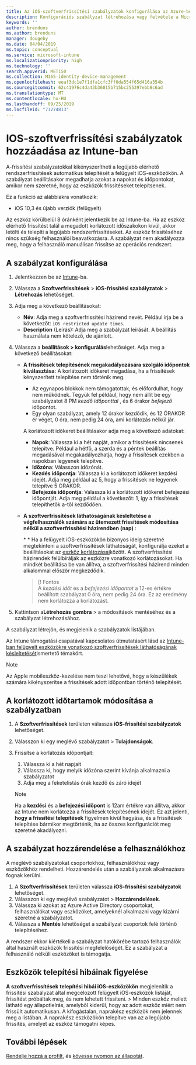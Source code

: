 ```yaml
---
title: Az iOS-szoftverfrissítési szabályzatok konfigurálása az Azure-beli Microsoft Intune-ban | Microsoft Docs
description: Konfigurációs szabályzat létrehozása vagy felvétele a Microsoft Intune-ban, amellyel korlátozhatja, mikor kerüljenek automatikusan telepítésre az Intune által felügyelt, vagy ellenőrzött iOS-eszközök szoftverfrissítései. Megadhatja azokat a dátumokat és időpontokat, amelyeknél nem szeretné, hogy települjenek a frissítések. Ezt a szabályzatot csoportokhoz, felhasználókhoz és eszközökhöz is hozzárendelheti, és ellenőrizheti az esetleges telepítési hibákat is vele.
keywords: ''
author: brenduns
ms.author: brenduns
manager: dougeby
ms.date: 04/04/2019
ms.topic: conceptual
ms.service: microsoft-intune
ms.localizationpriority: high
ms.technology: ''
search.appverid: MET150
ms.collection: M365-identity-device-management
ms.openlocfilehash: eeaf3dc1e7f1dfa1cfc3ff0da554f65d416a354b
ms.sourcegitcommit: 62c41976c4da43b36015b715bc255397ebb8c6ad
ms.translationtype: MT
ms.contentlocale: hu-HU
ms.lasthandoff: 09/25/2019
ms.locfileid: "71274813"
---
```

# <a name="add-ios-software-update-policies-in-intune"></a>IOS-szoftverfrissítési szabályzatok hozzáadása az Intune-ban

A-frissítési szabályzatokkal kikényszerítheti a legújabb elérhető rendszerfrissítések automatikus telepítését a felügyelt iOS-eszközökön. A szabályzat beállításakor megadhatja azokat a napokat és időpontokat, amikor nem szeretné, hogy az eszközök frissítéseket telepítsenek. 

Ez a funkció az alábbiakra vonatkozik:

- iOS 10,3 és újabb verziók (felügyelt)

Az eszköz körülbelül 8 óránként jelentkezik be az Intune-ba. Ha az eszköz elérhető frissítést talál a megadott korlátozott időszakokon kívül, akkor letölti és telepíti a legújabb rendszerfrissítéseket. Az eszköz frissítéséhez nincs szükség felhasználói beavatkozásra. A szabályzat nem akadályozza meg, hogy a felhasználó manuálisan frissítse az operációs rendszert.

## <a name="configure-the-policy"></a>A szabályzat konfigurálása

1. Jelentkezzen be az [Intune](https://go.microsoft.com/fwlink/?linkid=2090973)-ba.
2. Válassza a **Szoftverfrissítések** > **iOS-frissítési szabályzatok** > **Létrehozás** lehetőséget.
3. Adja meg a következő beállításokat:

    - **Név**: Adja meg a szoftverfrissítési házirend nevét. Például írja be a következőt: `iOS restricted update times`.
    - **Description** (Leírás): Adja meg a szabályzat leírását. A beállítás használata nem kötelező, de ajánlott.

4. Válassza a **beállítások > konfigurálás**lehetőséget. Adja meg a következő beállításokat:

    - **A frissítések telepítésének megakadályozására szolgáló időpontok kiválasztása**: A korlátozott időkeret megadása, ha a frissítések kényszerített telepítése nem történik meg. 
      - Az egynapos blokkok nem támogatottak, és előfordulhat, hogy nem működnek. Tegyük fel például, hogy nem állít be egy szabályzatot 8 PM *kezdő időponttal* , és 6 órakor *befejező* időpontot.
      - Egy olyan szabályzat, amely 12 órakor kezdődik, és 12 ÓRAKOR ér véget, 0 óra, nem pedig 24 óra, ami korlátozás nélkül jár.

      A korlátozott időkeret beállításakor adja meg a következő adatokat:

      - **Napok**: Válassza ki a hét napját, amikor a frissítések nincsenek telepítve. Például a hétfő, a szerda és a péntek beállítás megadásával megakadályozhatja, hogy a frissítések ezekben a napokban legyenek telepítve.
      - **Időzóna**: Válasszon időzónát.
      - **Kezdés időpontja**: Válassza ki a korlátozott időkeret kezdési idejét. Adja meg például az 5, hogy a frissítések ne legyenek telepítve 5 ÓRAKOR.
      - **Befejezés időpontja**: Válassza ki a korlátozott időkeret befejezési időpontját. Adja meg például a következőt: 1, így a frissítések telepíthetők a-től kezdődően.

    - **A szoftverfrissítések láthatóságának késleltetése a végfelhasználók számára az ütemezett frissítések módosítása nélkül a szoftverfrissítési házirendben (nap)** : 

      \* * Ha a felügyelt iOS-eszközökön bizonyos ideig szeretné megtekinteni a szoftverfrissítések láthatóságát, konfigurálja ezeket a beállításokat az [eszköz korlátozásai](device-restrictions-ios.md#general)között. A szoftverfrissítési házirendek felülbírálják az eszközre vonatkozó korlátozásokat. Ha mindkét beállítása be van állítva, a szoftverfrissítési házirend minden alkalommal először megkezdődik. 
     
      > [! Fontos  
      > A *kezdési időt* és a *befejezési időpontot* a 12-es értékre beállított szabályzat 0 óra, nem pedig 24 óra. Ez az eredmény nem korlátozza a korlátozást.  

5. Kattintson a**Létrehozás** **gombra** > a módosítások mentéséhez és a szabályzat létrehozásához.

A szabályzat létrejön, és megjelenik a szabályzatok listájában.

Az Intune támogatási csapatával kapcsolatos útmutatásért lásd az [Intune-ban felügyelt eszközökre vonatkozó szoftverfrissítések láthatóságának késleltetését](https://techcommunity.microsoft.com/t5/Intune-Customer-Success/Delaying-visibility-of-software-updates-in-Intune-for-supervised/ba-p/345753)ismertető témakört.

> [!NOTE]
> Az Apple mobileszköz-kezelése nem teszi lehetővé, hogy a készülékek számára kikényszerítse a frissítések adott időpontban történő telepítését.

## <a name="change-the-restricted-times-for-the-policy"></a>A korlátozott időtartamok módosítása a szabályzatban

1. A **Szoftverfrissítések** területen válassza **iOS-frissítési szabályzatok** lehetőséget.
2. Válasszon ki egy meglévő szabályzatot > **Tulajdonságok**.
3. Frissítse a korlátozás időpontjait:

    1. Válassza ki a hét napjait
    2. Válassza ki, hogy melyik időzóna szerint kívánja alkalmazni a szabályzatot
    3. Adja meg a feketelistás órák kezdő és záró idejét

    > [!NOTE]
    > Ha a **kezdési** és a **befejezési időpont** is 12am értékre van állítva, akkor az Intune nem korlátozza a frissítések telepítésének idejét. Ez azt jelenti, **hogy a frissítési telepítések** figyelmen kívül hagyása, és a frissítések telepítése bármikor megtörténik, ha az összes konfigurációt meg szeretné akadályozni.  

## <a name="assign-the-policy-to-users"></a>A szabályzat hozzárendelése a felhasználókhoz

A meglévő szabályzatokat csoportokhoz, felhasználókhoz vagy eszközökhöz rendelheti. Hozzárendelés után a szabályzatok alkalmazásra fognak kerülni.

1. A **Szoftverfrissítések** területen válassza **iOS-frissítési szabályzatok** lehetőséget.
2. Válasszon ki egy meglévő szabályzatot > **Hozzárendelések**. 
3. Válassza ki azokat az Azure Active Directory csoportokat, felhasználókat vagy eszközöket, amelyeknél alkalmazni vagy kizárni szeretné a szabályzatot.
4. Válassza a **Mentés** lehetőséget a szabályzat csoportok felé történő telepítéséhez.

A rendszer ekkor kiértékeli a szabályzat hatókörébe tartozó felhasználók által használt eszközök frissítési megfelelőségét. Ez a szabályzat a felhasználó nélküli eszközöket is támogatja.

## <a name="monitor-device-installation-failures"></a>Eszközök telepítési hibáinak figyelése
<!-- 1352223 -->
**A szoftverfrissítések** **telepítési hibái iOS-eszközökön** megjelenítik a frissítési szabályzat által megcélozott felügyelt iOS-eszközök listáját, frissítést próbáltak meg, és nem lehetett frissíteni. >  Minden eszköz mellett látható egy állapotleírás, amelyből kiderül, hogy az adott eszköz miért nem frissült automatikusan. A kifogástalan, naprakész eszközök nem jelennek meg a listában. A naprakész eszközökön telepítve van az a legújabb frissítés, amelyet az eszköz támogatni képes.

## <a name="next-steps"></a>További lépések

[Rendelje hozzá a profilt](device-profile-assign.md), és [kövesse nyomon az állapotát](device-profile-monitor.md).
